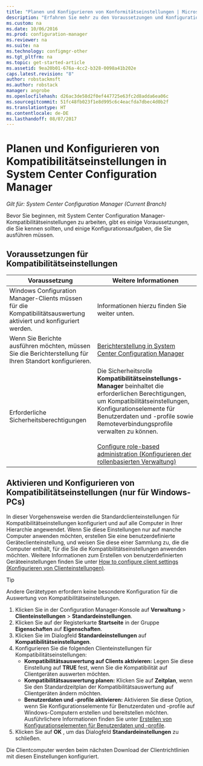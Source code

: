 ```yaml
---
title: "Planen und Konfigurieren von Konformitätseinstellungen | Microsoft-Dokumentation"
description: "Erfahren Sie mehr zu den Voraussetzungen und Konfigurationsaufgaben für die Arbeit mit Kompatibilitätseinstellungen in System Center Configuration Manager."
ms.custom: na
ms.date: 10/06/2016
ms.prod: configuration-manager
ms.reviewer: na
ms.suite: na
ms.technology: configmgr-other
ms.tgt_pltfrm: na
ms.topic: get-started-article
ms.assetid: 9ea20b01-676a-4cc2-b328-0098a41b202e
caps.latest.revision: "8"
author: robstackmsft
ms.author: robstack
manager: angrobe
ms.openlocfilehash: d26ac3de58d2f0ef447725e63fc2d8adda6ea06c
ms.sourcegitcommit: 51fc48fb023f1e8d995c6c4eacfda7dbec4d0b2f
ms.translationtype: HT
ms.contentlocale: de-DE
ms.lasthandoff: 08/07/2017
---
```

# <a name="plan-for-and-configure-compliance-settings-in-system-center-configuration-manager"></a>Planen und Konfigurieren von Kompatibilitätseinstellungen in System Center Configuration Manager

*Gilt für: System Center Configuration Manager (Current Branch)*

Bevor Sie beginnen, mit System Center Configuration Manager-Kompatibilitätseinstellungen zu arbeiten, gibt es einige Voraussetzungen, die Sie kennen sollten, und einige Konfigurationsaufgaben, die Sie ausführen müssen.  

## <a name="prerequisites-for-compliance-settings"></a>Voraussetzungen für Kompatibilitätseinstellungen  

|Voraussetzung|Weitere Informationen|  
|------------------|----------------------|  
|Windows Configuration Manager-Clients müssen für die Kompatibilitätsauswertung aktiviert und konfiguriert werden.|Informationen hierzu finden Sie weiter unten.|  
|Wenn Sie Berichte ausführen möchten, müssen Sie die Berichterstellung für Ihren Standort konfigurieren.|[Berichterstellung in System Center Configuration Manager](../../core/servers/manage/reporting.md)|  
|Erforderliche Sicherheitsberechtigungen|Die Sicherheitsrolle **Kompatibilitätseinstellungs-Manager** beinhaltet die erforderlichen Berechtigungen, um Kompatibilitätseinstellungen, Konfigurationselemente für Benutzerdaten und -profile sowie Remoteverbindungsprofile verwalten zu können.<br /><br /> [Configure role-based administration (Konfigurieren der rollenbasierten Verwaltung)](../../core/servers/deploy/configure/configure-role-based-administration.md)|  

##  <a name="enable-and-configure-compliance-settings-for-windows-pcs-only"></a>Aktivieren und Konfigurieren von Kompatibilitätseinstellungen (nur für Windows-PCs)  

In dieser Vorgehensweise werden die Standardclienteinstellungen für Kompatibilitätseinstellungen konfiguriert und auf alle Computer in Ihrer Hierarchie angewendet. Wenn Sie diese Einstellungen nur auf manche Computer anwenden möchten, erstellen Sie eine benutzerdefinierte Geräteclienteinstellung, und weisen Sie diese einer Sammlung zu, die die Computer enthält, für die Sie die Kompatibilitätseinstellungen anwenden möchten. Weitere Informationen zum Erstellen von benutzerdefinierten Geräteeinstellungen finden Sie unter [How to configure client settings (Konfigurieren von Clienteinstellungen)](../../core/clients/deploy/configure-client-settings.md).  

> [!TIP]  
>  Andere Gerätetypen erfordern keine besondere Konfiguration für die Auswertung von Kompatibilitätseinstellungen.  

1.  Klicken Sie in der Configuration Manager-Konsole auf **Verwaltung** > **Clienteinstellungen** > **Standardeinstellungen**.  
2.  Klicken Sie auf der Registerkarte **Startseite** in der Gruppe **Eigenschaften** auf **Eigenschaften**.  
3.  Klicken Sie im Dialogfeld **Standardeinstellungen** auf **Kompatibilitätseinstellungen**.  
4.  Konfigurieren Sie die folgenden Clienteinstellungen für Kompatibilitätseinstellungen:
    - **Kompatibilitätsauswertung auf Clients aktivieren:** Legen Sie diese Einstellung auf **TRUE** fest, wenn Sie die Kompatibilität auf Clientgeräten auswerten möchten.
    - **Kompatibilitätsauswertung planen:** Klicken Sie auf **Zeitplan**, wenn Sie den Standardzeitplan der Kompatibilitätsauswertung auf Clientgeräten ändern möchten.
    - **Benutzerdaten und -profile aktivieren:** Aktivieren Sie diese Option, wenn Sie Konfigurationselemente für Benutzerdaten und -profile auf Windows-Computern erstellen und bereitstellen möchten. Ausführlichere Informationen finden Sie unter [Erstellen von Konfigurationselementen für Benutzerdaten und -profile](/sccm/compliance/deploy-use/create-remote-connection-profiles).
5. Klicken Sie auf **OK** , um das Dialogfeld **Standardeinstellungen** zu schließen.  

Die Clientcomputer werden beim nächsten Download der Clientrichtlinien mit diesen Einstellungen konfiguriert.  
